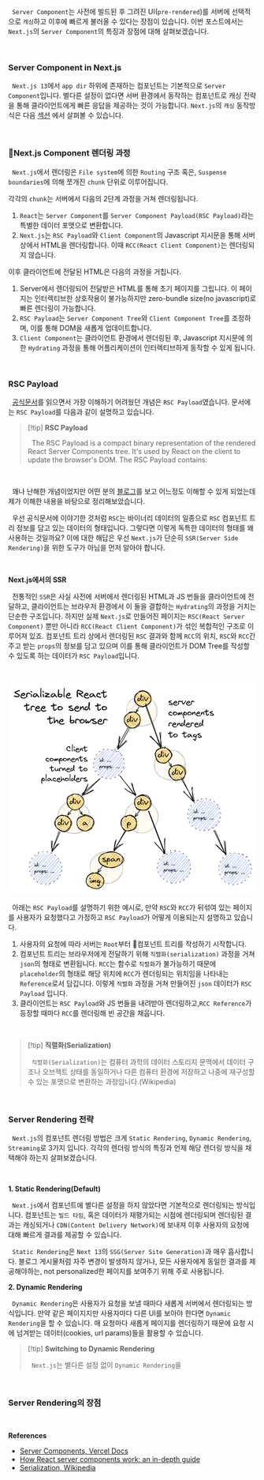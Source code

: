 
&nbsp;&nbsp;`Server Component`는 사전에 빌드된 후 그려진 UI(`pre-rendered`)를 서버에 선택적으로 `캐싱`하고 이후에 빠르게 불러올 수 있다는 장점이 있습니다. 이번 포스트에서는 `Next.js`의 `Server Component`의 특징과 장점에 대해 살펴보겠습니다.

<br>

### Server Component in Next.js

&nbsp;&nbsp;`Next.js 13`에서 `app dir` 하위에 존재하는 컴포넌트는 기본적으로 `Server Component`입니다. 별다른 설정이 없다면 서버 환경에서 동작하는 컴포넌트로 캐싱 전략을 통해 클라이언트에게 빠른 응답을 제공하는 것이 가능합니다. `Next.js`의  `캐싱` 동작방식은 다음 [섹션](../Caching/Caching) 에서 살펴볼 수 있습니다.

<br>

### Next.js Component 렌더링 과정

&nbsp;&nbsp;`Next.js`에서 렌더링은 `File system`에 의한 `Routing` 구조 혹은, `Suspense boundaries`에 의해 쪼개진 `chunk` 단위로 이루어집니다.

각각의  `chunk`는 서버에서 다음의 2단계 과정을 거쳐 렌더링됩니다.

1. `React`는 `Server Component`를 `Server Component Payload(RSC Payload)`라는 특별한 데이터 포맷으로 변환합니다.
2. `Next.js`는 `RSC Payload`와 `Client Component`의 Javascript 지시문을 통해 서버 상에서 HTML을 렌더링합니다. 이때 `RCC(React Client Component)`는 렌더링되지 않습니다.

이후 클라이언트에 전달된 HTML은 다음의 과정을 거칩니다.

1. Server에서 렌더링되어 전달받은 HTML를 통해 초기 페이지를 그립니다. 이 페이지는 인터렉티브한 상호작용이 불가능하지만 zero-bundle size(no javascript)로 빠른 렌더링이 가능합니다.
2. `RSC Payload`는 `Server Component Tree`와 `Client Component Tree`를 조정하며, 이를 통해 DOM을 새롭게 업데이트합니다.
3. `Client Component`는 클라이언트 환경에서 렌더링된 후,  Javascript 지시문에 의한 `Hydrating` 과정을 통해 어플리케이션이 인터렉티브하게 동작할 수 있게 됩니다.

<br>

### RSC Payload

&nbsp;&nbsp;[공식문서](https://nextjs.org/docs/app/building-your-application/rendering/server-components)를 읽으면서 가장 이해하기 어려웠던 개념은 `RSC Payload`였습니다. 문서에는 `RSC Payload`를 다음과 같이 설명하고 있습니다.

>[!tip] **RSC Payload**
>
>&nbsp;&nbsp;The RSC Payload is a compact binary representation of the rendered React Server Components tree. It's used by React on the client to update the browser's DOM. The RSC Payload contains:

<br>

&nbsp;&nbsp;꽤나 난해한 개념이었지만 어떤 분의 [블로그](https://velog.io/@2ast/React-%EC%84%9C%EB%B2%84-%EC%BB%B4%ED%8F%AC%EB%84%8C%ED%8A%B8React-Server-Component%EC%97%90-%EB%8C%80%ED%95%9C-%EA%B3%A0%EC%B0%B0)를 보고 어느정도 이해할 수 있게 되었는데 제가 이해한 내용을 바탕으로 정리해보았습니다.

&nbsp;&nbsp;우선 공식문서에 이야기한 것처럼 `RSC`는 바이너리 데이터의 일종으로 `RSC` 컴포넌트 트리 정보를 담고 있는 데이터의 형태입니다. 그렇다면 이렇게 독특한 데이터의 형태를 왜 사용하는 것일까요? 이에 대한 해답은 우선 `Next.js`가 단순히 `SSR(Server Side Rendering)`을 위한 도구가 아님을 먼저 알아야 합니다.

<br>

**Next.js에서의 SSR**

&nbsp;&nbsp;전통적인 `SSR`은 사실 사전에 서버에서 렌더링된 HTML과 JS 번들을 클라이언트에 전달하고, 클라이언트는 브라우저 환경에서 이 둘을 결합하는 `Hydrating`의 과정을 거치는 단순한 구조입니다. 하지만 실제 `Next.js`로 만들어진 페이지는 `RSC(React Server Component)` 뿐만 아니라 `RCC(React Client Component)`가 섞인 복합적인 구조로 이루어져 있죠. 컴포넌트 트리 상에서 렌더링된 `RSC` 결과와 함께 `RCC`의 위치, `RSC`와 `RCC`간 주고 받는 `props`의 정보를 담고 있으며 이를 통해 클라이언트가 DOM Tree를 작성할 수 있도록 하는 데이터가 `RSC Payload`입니다.

<br>

![RSC payload|600](../images/RSC_payload.png)

&nbsp;&nbsp;아래는 `RSC Payload`를 설명하기 위한 예시로, 만약 `RSC`와 `RCC`가 뒤섞여 있는 페이지를 사용자가 요청했다고 가정하고 `RSC Payload`가 어떻게 이용되는지 설명하고 있습니다.

1. 사용자의 요청에 따라 서버는 `Root`부터 컴포넌트 트리를 작성하기 시작합니다.
2. 컴포넌트 트리는 브라우저에게 전달하기 위해 `직렬화(serialization)` 과정을 거쳐 `json`의 형태로 변환됩니다. `RCC`는 함수로 `직렬화`가 불가능하기 때문에 `placeholder`의 형태로 해당 위치에 `RCC`가 렌더링되는 위치임을 나타내는 `Reference`로서 담깁니다. 이렇게 `직렬화` 과정을 거쳐 만들어진 `json` 데이터가 `RSC Payload` 입니다.
4. 클라이언트는 `RSC Payload`와 JS 번들을 내려받아 렌더링하고,`RCC Reference`가 등장할 때마다 `RCC`를 렌더링해 빈 공간을 채웁니다.

<br>

>[!tip] **직렬화(Serialization)**
>
>&nbsp;&nbsp;`직렬화(Serialization)`는 컴퓨터 과학의 데이터 스토리지 문맥에서 데이터 구조나 오브젝트 상태를 동일하거나 다른 컴퓨터 환경에 저장하고 나중에 재구성할 수 있는 포맷으로 변환하는 과정입니다.(Wikipedia)

<br>

### Server Rendering 전략

&nbsp;&nbsp;`Next.js`의 컴포넌트 렌더링 방법은 크게 `Static Rendering`, `Dynamic Rendering`, `Streaming`로 3가지 입니다. 각각의 렌더링 방식의 특징과 언제 해당 렌더링 방식을 채택해야 하는지 살펴보겠습니다.

<br>

**1. Static Rendering(Default)**

&nbsp;&nbsp;`Next.js`에서 컴포넌트에 별다른 설정을 하지 않았다면 기본적으로 렌더링되는 방식입니다. 컴포넌트는 `빌드 타임`, 혹은 데이터가 재평가되는 시점에 렌더링되며 렌더링된 결과는 캐싱되거나 `CDN(Content Delivery Network)`에 보내져 이후 사용자의 요청에 대해 빠르게 결과를 제공할 수 있습니다.

&nbsp;&nbsp;`Static Rendering`은 `Next 13`의 `SSG(Server Site Generation)`과 매우 흡사합니다. 블로그 게시물처럼 자주 변경이 발생하지 않거나, 모든 사용자에게 동일한 결과를 제공해야하는, not personalized한 페이지를 보여주기 위해 주로 사용됩니다.

**2. Dynamic Rendering**

&nbsp;&nbsp;`Dynamic Rendering`은 사용자가 요청을 보낼 때마다 새롭게 서버에서 렌더링되는 방식입니다. 만약 같은 페이지지만 사용자마다 다른 UI를 보아야 한다면 `Dynamic Rendering`을 할 수 있습니다. 매 요청마다 새롭게 페이지를 렌더링하기 때문에 요청 시에 넘겨받는 데이터(cookies, url params)들을 활용할 수 있습니다.

>[!tip] **Switching to Dynamic Rendering**
>
>&nbsp;&nbsp;`Next.js`는 별다른 설정 없이  `Dynamic Rendering`을


<br>

### Server Rendering의 장점


<br>

**References**
- [Server Components, Vercel Docs](https://nextjs.org/docs/app/building-your-application/rendering/server-components)
- [How React server components work: an in-depth guide](https://www.plasmic.app/blog/how-react-server-components-work)
- [Serialization, Wikipedia](https://en.wikipedia.org/wiki/Serialization)